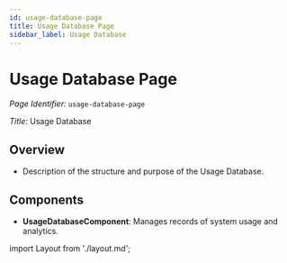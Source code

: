 ```yaml
---
id: usage-database-page
title: Usage Database Page
sidebar_label: Usage Database
---
```


# Usage Database Page

*Page Identifier:* `usage-database-page`

*Title:* Usage Database

## Overview
- Description of the structure and purpose of the Usage Database.

## Components
- **UsageDatabaseComponent**: Manages records of system usage and analytics.

import Layout from './layout.md';

<Layout />


